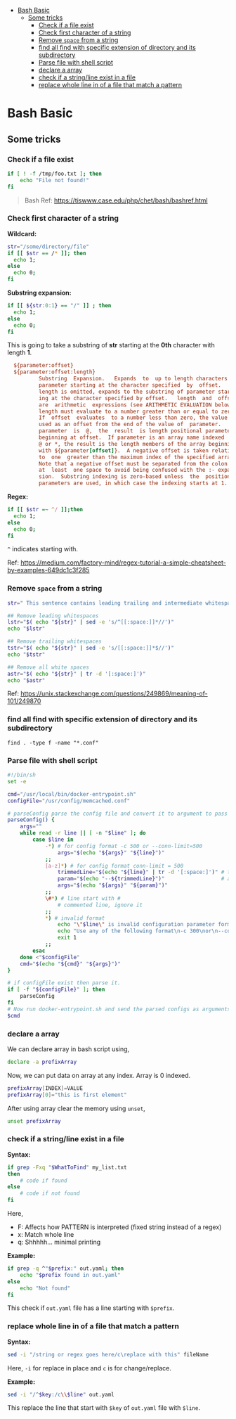 - [Bash Basic](#bash-basic)
    - [Some tricks](#some-tricks)
        - [Check if a file exist](#check-if-a-file-exist)
        - [Check first character of a string](#check-first-character-of-a-string)
        - [Remove `space` from a string](#remove-space-from-a-string)
        - [find all find with specific extension of directory and its subdirectory](#find-all-find-with-specific-extension-of-directory-and-its-subdirectory)
        - [Parse file with shell script](#parse-file-with-shell-script)
        - [declare a array](#declare-a-array)
        - [check if a string/line exist in a file](#check-if-a-stringline-exist-in-a-file)
        - [replace whole line in of a file that match a pattern](#replace-whole-line-in-of-a-file-that-match-a-pattern)

# Bash Basic

## Some tricks

### Check if a file exist

```bash
if [ ! -f /tmp/foo.txt ]; then
    echo "File not found!"
fi
```

> Bash Ref:
> https://tiswww.case.edu/php/chet/bash/bashref.html

### Check first character of a string

**Wildcard:**

```bash
str="/some/directory/file"
if [[ $str == /* ]]; then
  echo 1;
else
  echo 0;
fi
```

**Substring expansion:**

```bash
if [[ ${str:0:1} == "/" ]] ; then
  echo 1;
else
  echo 0;
fi
```

This is going to take a substring of **str** starting at the **0th** character with length **1**.

```ini
  ${parameter:offset}
  ${parameter:offset:length}
          Substring  Expansion.   Expands  to  up to length characters of
          parameter starting at the character specified  by  offset.   If
          length is omitted, expands to the substring of parameter start-
          ing at the character specified by offset.   length  and  offset
          are  arithmetic  expressions (see ARITHMETIC EVALUATION below).
          length must evaluate to a number greater than or equal to zero.
          If  offset  evaluates  to a number less than zero, the value is
          used as an offset from the end of the value of  parameter.   If
          parameter  is  @,  the  result  is length positional parameters
          beginning at offset.  If parameter is an array name indexed  by
          @ or *, the result is the length members of the array beginning
          with ${parameter[offset]}.  A negative offset is taken relative
          to  one  greater than the maximum index of the specified array.
          Note that a negative offset must be separated from the colon by
          at  least  one space to avoid being confused with the :- expan-
          sion.  Substring indexing is zero-based unless  the  positional
          parameters are used, in which case the indexing starts at 1.
```

**Regex:**

```bash
if [[ $str =~ ^/ ]];then
  echo 1;
else
  echo 0;
fi
```

`^` indicates starting with.

Ref: https://medium.com/factory-mind/regex-tutorial-a-simple-cheatsheet-by-examples-649dc1c3f285

### Remove `space` from a string

```bash
str=" This sentence contains leading trailing and intermediate whitespaces "

## Remove leading whitespaces
lstr="$( echo "${str}" | sed -e 's/^[[:space:]]*//')"
echo "$lstr"

## Remove trailing whitespaces
tstr="$( echo "${str}" | sed -e 's/[[:space:]]*$//')"
echo "$tstr"

## Remove all white spaces
astr="$( echo "${str}" | tr -d '[:space:]')"
echo "$astr"
```

Ref: https://unix.stackexchange.com/questions/249869/meaning-of-101/249870

### find all find with specific extension of directory and its subdirectory

```console
find . -type f -name "*.conf"
```

### Parse file with shell script

```sh
#!/bin/sh
set -e

cmd="/usr/local/bin/docker-entrypoint.sh"
configFile="/usr/config/memcached.conf"

# parseConfig parse the config file and convert it to argument to pass to memcached binary
parseConfig() {
    args=""
    while read -r line || [ -n "$line" ]; do
        case $line in
            -*) # for config format -c 500 or --conn-limit=500
                args="$(echo "${args}" "${line}")"
            ;;
            [a-z]*) # for config format conn-limit = 500
                trimmedLine="$(echo "${line}" | tr -d '[:space:]')" # trim all spaces from the line (i.e conn-limit=500)
                param="$(echo "--${trimmedLine}")"                  # append -- in front of trimmedLine (i.e --conn-limit=500)
                args="$(echo "${args}" "${param}")"
            ;;
            \#*) # line start with #
                # commented line, ignore it
            ;;
            *) # invalid format
                echo "\"$line\" is invalid configuration parameter format"
                echo "Use any of the following format\n-c 300\nor\n--conn-limit=300\nor\nconn-limit = 300"
                exit 1
            ;;
        esac
    done <"$configFile"
    cmd="$(echo "${cmd}" "${args}")"
}

# if configFile exist then parse it.
if [ -f "${configFile}" ]; then
    parseConfig
fi
# Now run docker-entrypoint.sh and send the parsed configs as arguments to it
$cmd
```

### declare a array

We can declare array in bash script using,

```bash
declare -a prefixArray
```

Now, we can put data on array at any index. Array is 0 indexed.

```bash
prefixArray[INDEX]=VALUE
prefixArray[0]="this is first element"
```

After using array clear the memory using `unset`,

```bash
unset prefixArray
```

### check if a string/line exist in a file

**Syntax:**

```bash
if grep -Fxq "$WhatToFind" my_list.txt
then
    # code if found
else
    # code if not found
fi
```

Here,

- F: Affects how PATTERN is interpreted (fixed string instead of a regex)
- x: Match whole line
- q: Shhhhh... minimal printing

**Example:**

```bash
if grep -q ^"$prefix:" out.yaml; then
    echo "$prefix found in out.yaml"
else
    echo "Not found"
fi
```

This check if `out.yaml` file has a line starting with `$prefix`.

### replace whole line in of a file that match a pattern

**Syntax:**

```bash
sed -i "/string or regex goes here/c\replace with this" fileName
```

Here, `-i` for replace in place and `c` is for change/replace.

**Example:**

```bash
sed -i "/^$key:/c\\$line" out.yaml
```

This  replace the line that start with `$key` of `out.yaml` file with `$line`.